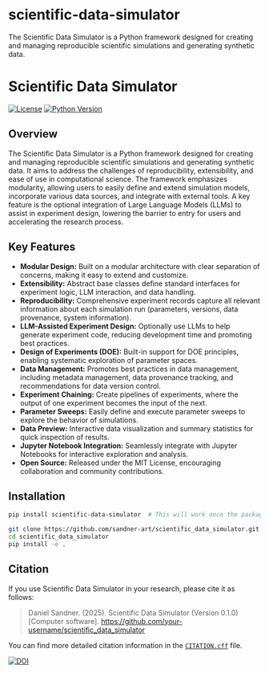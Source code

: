 # scientific-data-simulator
The Scientific Data Simulator is a Python framework designed for creating and managing reproducible scientific simulations and generating synthetic data. 

# Scientific Data Simulator

[![License](https://img.shields.io/badge/License-MIT-blue.svg)](https://opensource.org/licenses/MIT)
[![Python Version](https://img.shields.io/badge/Python-3.8%2B-blue.svg)](https://www.python.org/downloads/)
<!-- Add other badges as needed (e.g., build status, code coverage) -->

## Overview

The Scientific Data Simulator is a Python framework designed for creating and managing reproducible scientific simulations and generating synthetic data.  It aims to address the challenges of reproducibility, extensibility, and ease of use in computational science. The framework emphasizes modularity, allowing users to easily define and extend simulation models, incorporate various data sources, and integrate with external tools. A key feature is the optional integration of Large Language Models (LLMs) to assist in experiment design, lowering the barrier to entry for users and accelerating the research process.

## Key Features

*   **Modular Design:**  Built on a modular architecture with clear separation of concerns, making it easy to extend and customize.
*   **Extensibility:**  Abstract base classes define standard interfaces for experiment logic, LLM interaction, and data handling.
*   **Reproducibility:** Comprehensive experiment records capture all relevant information about each simulation run (parameters, versions, data provenance, system information).
*   **LLM-Assisted Experiment Design:**  Optionally use LLMs to help generate experiment code, reducing development time and promoting best practices.
*   **Design of Experiments (DOE):**  Built-in support for DOE principles, enabling systematic exploration of parameter spaces.
*   **Data Management:**  Promotes best practices in data management, including metadata management, data provenance tracking, and recommendations for data version control.
*   **Experiment Chaining:**  Create pipelines of experiments, where the output of one experiment becomes the input of the next.
*   **Parameter Sweeps:** Easily define and execute parameter sweeps to explore the behavior of simulations.
*   **Data Preview:**  Interactive data visualization and summary statistics for quick inspection of results.
*   **Jupyter Notebook Integration:**  Seamlessly integrate with Jupyter Notebooks for interactive exploration and analysis.
*   **Open Source:** Released under the MIT License, encouraging collaboration and community contributions.

## Installation

```bash
pip install scientific-data-simulator  # This will work once the package is on PyPI
```
```bash
git clone https://github.com/sandner-art/scientific_data_simulator.git 
cd scientific_data_simulator
pip install -e .
```
## Citation

If you use Scientific Data Simulator in your research, please cite it as follows:

> Daniel Sandner. (2025). Scientific Data Simulator (Version 0.1.0) [Computer software].  https://github.com/your-username/scientific_data_simulator

You can find more detailed citation information in the [`CITATION.cff`](CITATION.cff) file.

[![DOI](https://zenodo.org/badge/DOI/10.5281/zenodo.XXXXXXX.svg)](https://doi.org/10.5281/zenodo.XXXXXXX)  <!-- Add this after you get a DOI -->
